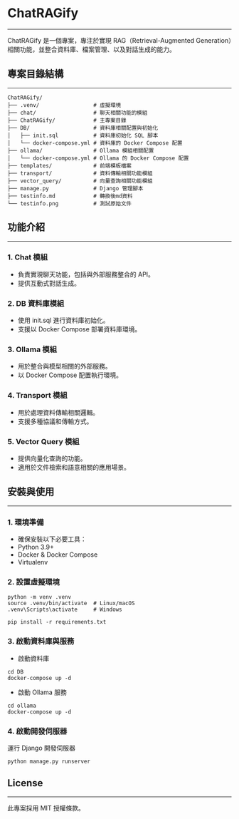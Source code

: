 # ChatRAGify

---
ChatRAGify 是一個專案，專注於實現 RAG（Retrieval-Augmented Generation）相關功能，並整合資料庫、檔案管理、以及對話生成的能力。



## 專案目錄結構

---

```plaintext
ChatRAGify/
├── .venv/                 # 虛擬環境
├── chat/                  # 聊天相關功能的模組
├── ChatRAGify/            # 主專案目錄
├── DB/                    # 資料庫相關配置與初始化
│   ├── init.sql           # 資料庫初始化 SQL 腳本
│   └── docker-compose.yml # 資料庫的 Docker Compose 配置
├── ollama/                # Ollama 模組相關配置
│   └── docker-compose.yml # Ollama 的 Docker Compose 配置
├── templates/             # 前端模板檔案
├── transport/             # 資料傳輸相關功能模組
├── vector_query/          # 向量查詢相關功能模組
├── manage.py              # Django 管理腳本
├── testinfo.md            # 轉換後md資料
└── testinfo.png           # 測試原始文件
```

## 功能介紹

---
### 1. Chat 模組
- 負責實現聊天功能，包括與外部服務整合的 API。
- 提供互動式對話生成。

### 2. DB 資料庫模組
- 使用 init.sql 進行資料庫初始化。
- 支援以 Docker Compose 部署資料庫環境。

### 3. Ollama 模組
- 用於整合與模型相關的外部服務。
- 以 Docker Compose 配置執行環境。

### 4. Transport 模組
- 用於處理資料傳輸相關邏輯。
- 支援多種協議和傳輸方式。

### 5. Vector Query 模組
- 提供向量化查詢的功能。
- 適用於文件檢索和語意相關的應用場景。


## 安裝與使用

---
### 1. 環境準備
- 確保安裝以下必要工具：
- Python 3.9+
- Docker & Docker Compose
- Virtualenv

### 2. 設置虛擬環境
```
python -m venv .venv
source .venv/bin/activate  # Linux/macOS
.venv\Scripts\activate     # Windows
```

```pip install -r requirements.txt```

### 3. 啟動資料庫與服務
-   啟動資料庫
```
cd DB
docker-compose up -d
```
-	啟動 Ollama 服務
```
cd ollama
docker-compose up -d
```
### 4. 啟動開發伺服器
運行 Django 開發伺服器

```python manage.py runserver```

## License

---
此專案採用 MIT 授權條款。



